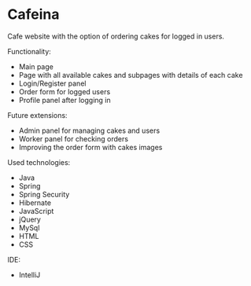 # Cafeina

Cafe website with the option of ordering cakes for logged in users.

Functionality:
  - Main page
  - Page with all available cakes and subpages with details of each cake
  - Login/Register panel
  - Order form for logged users
  - Profile panel after logging in

Future extensions:
  - Admin panel for managing cakes and users
  - Worker panel for checking orders
  - Improving the order form with cakes images

Used technologies:
  - Java
  - Spring
  - Spring Security
  - Hibernate
  - JavaScript
  - jQuery
  - MySql
  - HTML
  - CSS

IDE:
  - IntelliJ
